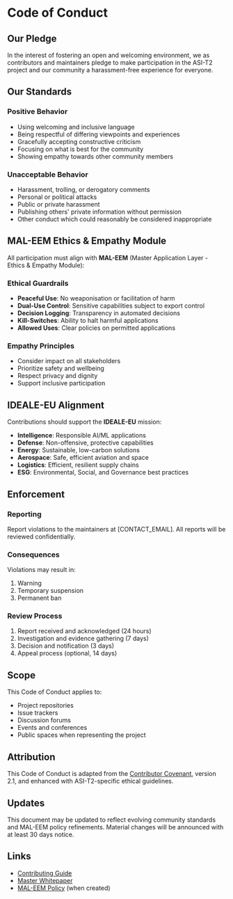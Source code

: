 # Code of Conduct

## Our Pledge

In the interest of fostering an open and welcoming environment, we as contributors and maintainers pledge to make participation in the ASI-T2 project and our community a harassment-free experience for everyone.

## Our Standards

### Positive Behavior
- Using welcoming and inclusive language
- Being respectful of differing viewpoints and experiences
- Gracefully accepting constructive criticism
- Focusing on what is best for the community
- Showing empathy towards other community members

### Unacceptable Behavior
- Harassment, trolling, or derogatory comments
- Personal or political attacks
- Public or private harassment
- Publishing others' private information without permission
- Other conduct which could reasonably be considered inappropriate

## MAL-EEM Ethics & Empathy Module

All participation must align with **MAL-EEM** (Master Application Layer - Ethics & Empathy Module):

### Ethical Guardrails
- **Peaceful Use**: No weaponisation or facilitation of harm
- **Dual-Use Control**: Sensitive capabilities subject to export control
- **Decision Logging**: Transparency in automated decisions
- **Kill-Switches**: Ability to halt harmful applications
- **Allowed Uses**: Clear policies on permitted applications

### Empathy Principles
- Consider impact on all stakeholders
- Prioritize safety and wellbeing
- Respect privacy and dignity
- Support inclusive participation

## IDEALE-EU Alignment

Contributions should support the **IDEALE-EU** mission:
- **Intelligence**: Responsible AI/ML applications
- **Defense**: Non-offensive, protective capabilities
- **Energy**: Sustainable, low-carbon solutions
- **Aerospace**: Safe, efficient aviation and space
- **Logistics**: Efficient, resilient supply chains
- **ESG**: Environmental, Social, and Governance best practices

## Enforcement

### Reporting
Report violations to the maintainers at [CONTACT_EMAIL]. All reports will be reviewed confidentially.

### Consequences
Violations may result in:
1. Warning
2. Temporary suspension
3. Permanent ban

### Review Process
1. Report received and acknowledged (24 hours)
2. Investigation and evidence gathering (7 days)
3. Decision and notification (3 days)
4. Appeal process (optional, 14 days)

## Scope

This Code of Conduct applies to:
- Project repositories
- Issue trackers
- Discussion forums
- Events and conferences
- Public spaces when representing the project

## Attribution

This Code of Conduct is adapted from the [Contributor Covenant](https://www.contributor-covenant.org/), version 2.1, and enhanced with ASI-T2-specific ethical guidelines.

## Updates

This document may be updated to reflect evolving community standards and MAL-EEM policy refinements. Material changes will be announced with at least 30 days notice.

## Links

- [Contributing Guide](./CONTRIBUTING.md)
- [Master Whitepaper](../README.md)
- [MAL-EEM Policy](./MAL_EEM_POLICY.md) (when created)
